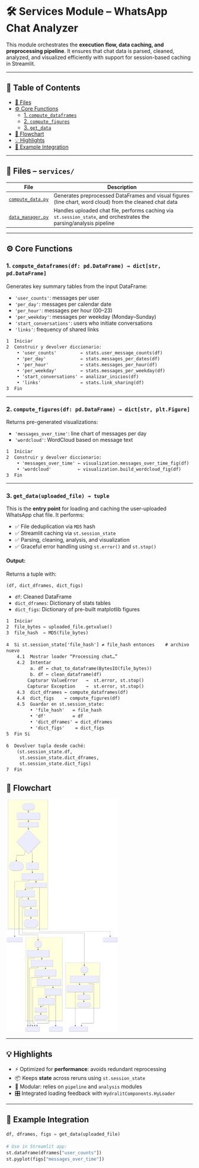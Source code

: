 # 🛠 Services Module – WhatsApp Chat Analyzer

This module orchestrates the **execution flow, data caching, and preprocessing pipeline**. It ensures that chat data is parsed, cleaned, analyzed, and visualized efficiently with support for session-based caching in Streamlit.

---
## 📖 Table of Contents

- [📂 Files](#-files--services)
- [⚙️ Core Functions](#️-core-functions)
  - [1. `compute_dataframes`](#1-compute_dataframesdf-pddataframe--dictstr-pddataframe)
  - [2. `compute_figures`](#2-compute_figuresdf-pddataframe--dictstr-pltfigure)
  - [3. `get_data`](#3-get_datauploaded_file--tuple)
- [🧠 Flowchart](#-flowchart)
- [💡 Highlights](#-highlights)
- [🧪 Example Integration](#-example-integration)
---

## 📂 Files – `services/`

| File                                              | Description                                                                                                         |
| ------------------------------------------------- | ------------------------------------------------------------------------------------------------------------------- |
| [`compute_data.py`](compute_data.py) | Generates preprocessed DataFrames and visual figures (line chart, word cloud) from the cleaned chat data            |
| [`data_manager.py`](data_manager.py) | Handles uploaded chat file, performs caching via `st.session_state`, and orchestrates the parsing/analysis pipeline |

---

## ⚙️ Core Functions

### 1. `compute_dataframes(df: pd.DataFrame) → dict[str, pd.DataFrame]`

Generates key summary tables from the input DataFrame:

* `'user_counts'`: messages per user
* `'per_day'`: messages per calendar date
* `'per_hour'`: messages per hour (00–23)
* `'per_weekday'`: messages per weekday (Monday–Sunday)
* `'start_conversations'`: users who initiate conversations
* `'links'`: frequency of shared links
```
1  Iniciar
2  Construir y devolver diccionario:
    • 'user_counts'         ← stats.user_message_counts(df)
    • 'per_day'             ← stats.messages_per_dates(df)
    • 'per_hour'            ← stats.messages_per_hour(df)
    • 'per_weekday'         ← stats.messages_per_weekday(df)
    • 'start_conversations' ← analizar_inicios(df)
    • 'links'               ← stats.link_sharing(df)
3  Fin
```
---

### 2. `compute_figures(df: pd.DataFrame) → dict[str, plt.Figure]`

Returns pre-generated visualizations:

* `'messages_over_time'`: line chart of messages per day
* `'wordcloud'`: WordCloud based on message text
```
1  Iniciar
2  Construir y devolver diccionario:
    • 'messages_over_time' ← visualization.messages_over_time_fig(df)
    • 'wordcloud'          ← visualization.build_wordcloud_fig(df)
3  Fin
```

---

### 3. `get_data(uploaded_file) → tuple`

This is the **entry point** for loading and caching the user-uploaded WhatsApp chat file.
It performs:

* ✅ File deduplication via `MD5` hash
* ✅ Streamlit caching via `st.session_state`
* ✅ Parsing, cleaning, analysis, and visualization
* ✅ Graceful error handling using `st.error()` and `st.stop()`

#### Output:

Returns a tuple with:

```python
(df, dict_dframes, dict_figs)
```

* `df`: Cleaned DataFrame
* `dict_dframes`: Dictionary of stats tables
* `dict_figs`: Dictionary of pre-built matplotlib figures
```
1  Iniciar
2  file_bytes ← uploaded_file.getvalue()
3  file_hash  ← MD5(file_bytes)

4  Si st.session_state['file_hash'] ≠ file_hash entonces    # archivo nuevo
    4.1  Mostrar loader “Processing chat…”
    4.2  Intentar
         a. df ← chat_to_dataframe(BytesIO(file_bytes))
         b. df ← clean_dataframe(df)
        Capturar ValueError   →  st.error, st.stop()
        Capturar Exception    →  st.error, st.stop()
    4.3  dict_dframes ← compute_dataframes(df)
    4.4  dict_figs    ← compute_figures(df)
    4.5  Guardar en st.session_state:
         • 'file_hash'   = file_hash
         • 'df'          = df
         • 'dict_dframes' = dict_dframes
         • 'dict_figs'    = dict_figs
5  Fin Si

6  Devolver tupla desde caché:
    (st.session_state.df,
     st.session_state.dict_dframes,
     st.session_state.dict_figs)
7  Fin
```
## 🧠 Flowchart
<img src="../../docs/services.svg" alt="Main Flowchart" style="max-width:60%; height:auto;">

---

## 💡 Highlights

* ⚡ Optimized for **performance**: avoids redundant reprocessing
* 📦 Keeps **state** across reruns using `st.session_state`
* 🧱 Modular: relies on `pipeline` and `analysis` modules
* 🎛 Integrated loading feedback with `HydralitComponents.HyLoader`

---

## 🧪 Example Integration

```python
df, dframes, figs = get_data(uploaded_file)

# Use in Streamlit app:
st.dataframe(dframes["user_counts"])
st.pyplot(figs["messages_over_time"])
```